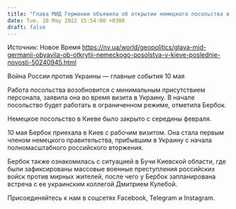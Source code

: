 ```yaml
---
title: "Глава МИД Германии объявила об открытии немецкого посольства в Киеве"
date: Tue, 10 May 2022 15:54:00 +0300
draft: false
---
```

Источник: Новое Время https://nv.ua/world/geopolitics/glava-mid-germanii-obyavila-ob-otkrytii-nemeckogo-posolstva-v-kieve-poslednie-novosti-50240945.html


Война России против Украины — главные события 10 мая

Работа посольства возобновится с минимальным присутствием персонала, заявила она во время визита в Украину. В начале посольство будет работать в ограниченном режиме, отметила Бербок.

Немецкое посольство в Киеве было закрыто с середины февраля. 

10 мая Бербок приехала в Киев с рабочим визитом. Она стала первым членом немецкого правительства, прибывшим в Украину с начала полномасштабного российского вторжения.

Бербок также ознакомилась с ситуацией в Бучи Киевской области, где были зафиксированы массовые военные преступления российских войск против мирных жителей, после чего у Бербок запланирована встреча с ее украинским коллегой Дмитрием Кулебой.

Присоединяйтесь к нам в соцсетях Facebook, Telegram и Instagram.
